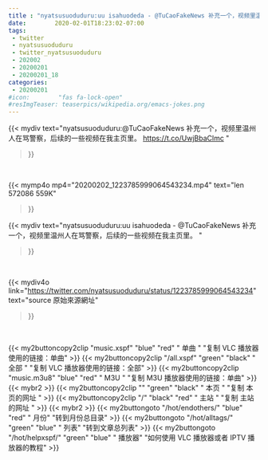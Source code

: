 ```yaml
---
title : "nyatsusuoduduru:uu isahuodeda - @TuCaoFakeNews 补充一个，视频里温州人在骂警察，后续的一些视频在我主页里。 "
date:        2020-02-01T18:23:02-07:00
tags:
 - twitter
 - nyatsusuoduduru
 - twitter_nyatsusuoduduru
 - 202002
 - 20200201
 - 20200201_18
categories:
 - 20200201
#icon:        "fas fa-lock-open"
#resImgTeaser: teaserpics/wikipedia.org/emacs-jokes.png
---
```


{{< mydiv text="nyatsusuoduduru:@TuCaoFakeNews 补充一个，视频里温州人在骂警察，后续的一些视频在我主页里。 https://t.co/UwjBbaClmc "
>}}
<br>


{{< mymp4o mp4="20200202_1223785999064543234.mp4"
text="len 572086    559K"
>}}


{{< mydiv text="nyatsusuoduduru:uu isahuodeda - @TuCaoFakeNews 补充一个，视频里温州人在骂警察，后续的一些视频在我主页里。 "
>}}
<br>

{{< mydiv4o link="https://twitter.com/nyatsusuoduduru/status/1223785999064543234"
text="source 原始來源網址"
>}}


<br>



{{< my2buttoncopy2clip "music.xspf"        "blue"   "red"    " 单曲 "  "复制 VLC 播放器使用的链接：单曲" >}} {{< my2buttoncopy2clip "/all.xspf"         "green"  "black"  " 全部 "  "复制 VLC 播放器使用的链接：全部" >}} {{< my2buttoncopy2clip "music.m3u8"        "blue"   "red"    " M3U  "    "复制 M3U 播放器使用的链接：单曲" >}} {{< mybr2 >}} {{< my2buttoncopy2clip ""                  "green"  "black"  " 本页 "    "复制 本页的网址 " >}} {{< my2buttoncopy2clip "/"                 "black"  "red"    " 主站 "    "复制 主站的网址 " >}} {{< mybr2 >}} {{< my2buttongoto      "/hot/endothers/"   "blue"   "red"    " 月份"   "转到月份总目录" >}} {{< my2buttongoto      "/hot/alltags/"     "green"  "blue"   " 列表"   "转到文章总列表" >}} {{< my2buttongoto      "/hot/helpxspf/"    "green"  "blue"   " 播放器" "如何使用 VLC 播放器或者 IPTV 播放器的教程" >}} 
